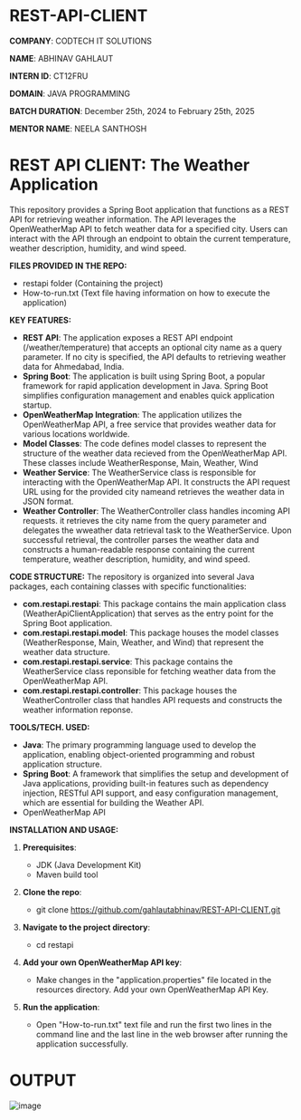 # REST-API-CLIENT

**COMPANY**: CODTECH IT SOLUTIONS

**NAME**: ABHINAV GAHLAUT

**INTERN ID**: CT12FRU

**DOMAIN**: JAVA PROGRAMMING

**BATCH DURATION**: December 25th, 2024 to February 25th, 2025

**MENTOR NAME**: NEELA SANTHOSH

# **REST API CLIENT: The Weather Application**

This repository provides a Spring Boot application that functions as a REST API for retrieving weather information. The API leverages the OpenWeatherMap API to fetch weather data for a specified city. Users can interact with the API through an endpoint to obtain the current temperature, weather description, humidity, and wind speed.

**FILES PROVIDED IN THE REPO:**
- restapi folder (Containing the project)
- How-to-run.txt (Text file having information on how to execute the application)

**KEY FEATURES:**
- **REST API**: The application exposes a REST API endpoint (/weather/temperature) that accepts an optional city name as a query parameter. If no city is specified, the API defaults to retrieving weather data for Ahmedabad, India.
- **Spring Boot**: The application is built using Spring Boot, a popular framework for rapid application development in Java. Spring Boot simplifies configuration management and enables quick application startup.
- **OpenWeatherMap Integration**: The application utilizes the OpenWeatherMap API, a free service that provides weather data for various locations worldwide.
- **Model Classes**: The code defines model classes to represent the structure of the weather data recieved from the OpenWeatherMap API. These classes include WeatherResponse, Main, Weather, Wind
- **Weather Service**: The WeatherService class is responsible for interacting with the OpenWeatherMap API. It constructs the API request URL using for the provided city nameand retrieves the weather data in JSON format.
- **Weather Controller**: The WeatherController class handles incoming API requests. it retrieves the city name from the query parameter and delegates the wweather data retrieval task to the WeatherService. Upon successful retrieval, the controller parses the weather data and constructs a human-readable response containing the current temperature, weather description, humidity, and wind speed.

**CODE STRUCTURE:**
The repository is organized into several Java packages, each containing classes with specific functionalities:
- **com.restapi.restapi**: This package contains the main application class (WeatherApiClientApplication) that serves as the entry point for the Spring Boot application.
- **com.restapi.restapi.model**: This package houses the model classes (WeatherResponse, Main, Weather, and Wind) that represent the weather data structure.
- **com.restapi.restapi.service**: This package contains the WeatherService class reponsible for fetching weather data from the OpenWeatherMap API.
- **com.restapi.restapi.controller**: This package houses the WeatherController class that handles API requests and constructs the weather information reponse.

**TOOLS/TECH. USED:**
- **Java**: The primary programming language used to develop the application, enabling object-oriented programming and robust application structure.
- **Spring Boot**: A framework that simplifies the setup and development of Java applications, providing built-in features such as dependency injection, RESTful API support, and easy configuration management, which are essential for building the Weather API.
- OpenWeatherMap API

**INSTALLATION AND USAGE:**
1. **Prerequisites**:
   - JDK (Java Development Kit)
   - Maven build tool

2. **Clone the repo**:
   - git clone https://github.com/gahlautabhinav/REST-API-CLIENT.git

3. **Navigate to the project directory**:
   - cd restapi

4. **Add your own OpenWeatherMap API key**:
   - Make changes in the "application.properties" file located in the resources directory. Add your own OpenWeatherMap API Key.

5. **Run the application**:
   - Open "How-to-run.txt" text file and run the first two lines in the command line and the last line in the web browser after running the application successfully.

# **OUTPUT**
![image](https://github.com/user-attachments/assets/04d9a3ac-fb03-4643-9f81-fcaf4c6c47a9)
